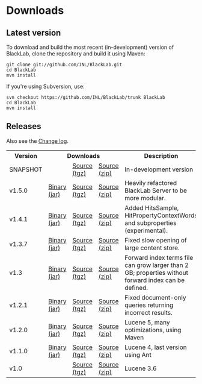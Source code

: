 # Downloads

## Latest version
To download and build the most recent (in-development) version of BlackLab, clone the repository and build it using Maven:

	git clone git://github.com/INL/BlackLab.git
	cd BlackLab
	mvn install

If you're using Subversion, use:

	svn checkout https://github.com/INL/BlackLab/trunk BlackLab
	cd BlackLab
	mvn install

## Releases

Also see the [Change log](changelog.html).

<table>
	<tbody>
		<tr>
			<th>Version</th>
			<th colspan='3'>Downloads</th>
			<th>Description</th>
		</tr>
		<tr>
			<td>SNAPSHOT</td>
			<td></td>
			<td><a href='https://github.com/INL/BlackLab/archive/master.tar.gz'>Source (tgz)</a></td>
			<td><a href='https://github.com/INL/BlackLab/archive/master.zip'>Source (zip)</a></td>
			<td>In-development version</td>
		</tr>
		<tr>
			<td>v1.5.0</td>
			<td><a href='https://github.com/INL/BlackLab/releases/download/v1.5.0/blacklab-1.5.0.jar'>Binary (jar)</a></td>
			<td><a href='https://github.com/INL/BlackLab/archive/v1.5.0.tar.gz'>Source (tgz)</a></td>
			<td><a href='https://github.com/INL/BlackLab/archive/v1.5.0.zip'>Source (zip)</a></td>
			<td>Heavily refactored BlackLab Server to be more modular.</td>
		</tr>
		<tr>
			<td>v1.4.1</td>
			<td><a href='https://github.com/INL/BlackLab/releases/download/v1.4.1/blacklab-1.4.1.jar'>Binary (jar)</a></td>
			<td><a href='https://github.com/INL/BlackLab/archive/v1.4.1.tar.gz'>Source (tgz)</a></td>
			<td><a href='https://github.com/INL/BlackLab/archive/v1.4.1.zip'>Source (zip)</a></td>
			<td>Added HitsSample, HitPropertyContextWords and subproperties (experimental).</td>
		</tr>
		<tr>
			<td>v1.3.7</td>
			<td><a href='https://github.com/INL/BlackLab/releases/download/v1.3.7/blacklab-1.3.7.jar'>Binary (jar)</a></td>
			<td><a href='https://github.com/INL/BlackLab/archive/v1.3.7.tar.gz'>Source (tgz)</a></td>
			<td><a href='https://github.com/INL/BlackLab/archive/v1.3.7.zip'>Source (zip)</a></td>
			<td>Fixed slow opening of large content store.</td>
		</tr>
		<tr>
			<td>v1.3</td>
			<td><a href='https://github.com/INL/BlackLab/releases/download/v1.3/blacklab-1.3.jar'>Binary (jar)</a></td>
			<td><a href='https://github.com/INL/BlackLab/archive/v1.3.tar.gz'>Source (tgz)</a></td>
			<td><a href='https://github.com/INL/BlackLab/archive/v1.3.zip'>Source (zip)</a></td>
			<td>Forward index terms file can grow larger than 2 GB; properties without forward index can be defined.</td>
		</tr>
		<tr>
			<td>v1.2.1</td>
			<td><a href='https://github.com/INL/BlackLab/releases/download/v1.2.1/blacklab-1.2.1.jar'>Binary (jar)</a></td>
			<td><a href='https://github.com/INL/BlackLab/archive/v1.2.1.tar.gz'>Source (tgz)</a></td>
			<td><a href='https://github.com/INL/BlackLab/archive/v1.2.1.zip'>Source (zip)</a></td>
			<td>Fixed document-only queries returning incorrect results.</td>
		</tr>
		<tr>
			<td>v1.2.0</td>
			<td><a href='https://github.com/INL/BlackLab/releases/download/v1.2.0/blacklab-1.2.0.jar'>Binary (jar)</a></td>
			<td><a href='https://github.com/INL/BlackLab/archive/v1.2.0.tar.gz'>Source (tgz)</a></td>
			<td><a href='https://github.com/INL/BlackLab/archive/v1.2.0.zip'>Source (zip)</a></td>
			<td>Lucene 5, many optimizations, using Maven</td>
		</tr>
		<tr>
			<td>v1.1.0</td>
			<td><a href='https://github.com/INL/BlackLab/releases/download/v1.1.0/BlackLab.jar'>Binary (jar)</a></td>
			<td><a href='https://github.com/INL/BlackLab/archive/v1.1.0.tar.gz'>Source (tgz)</a></td>
			<td><a href='https://github.com/INL/BlackLab/archive/v1.1.0.zip'>Source (zip)</a></td>
			<td>Lucene 4, last version using Ant</td>
		</tr>
		<tr>
			<td>v1.0</td>
			<td></td>
			<td><a href='https://github.com/INL/BlackLab/archive/v1.0.tar.gz'>Source (tgz)</a></td>
			<td><a href='https://github.com/INL/BlackLab/archive/v1.0.zip'>Source (zip)</a></td>
			<td>Lucene 3.6</td>
		</tr>
	</tbody>
</table>
